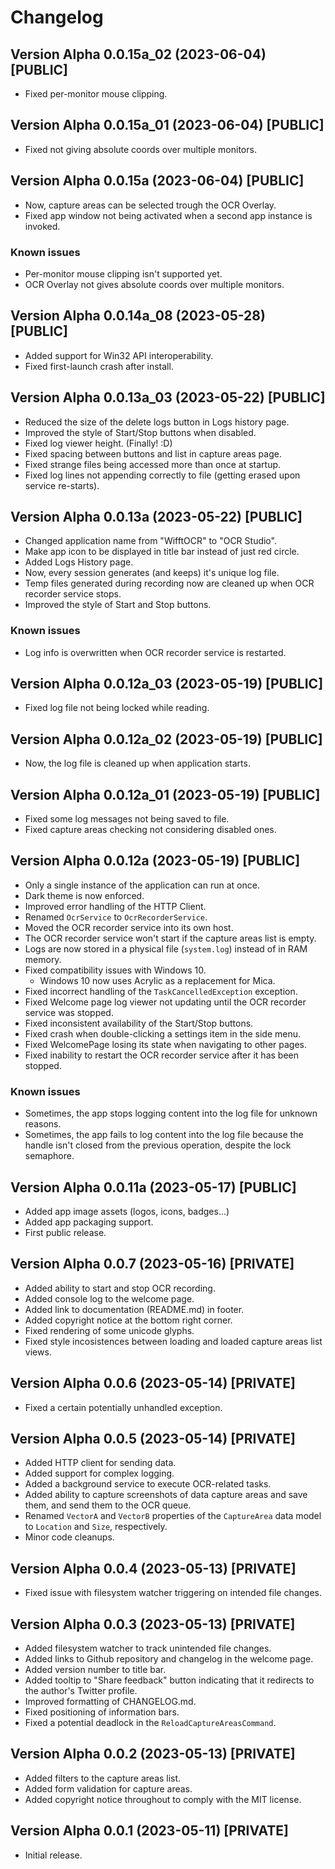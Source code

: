 ﻿# Changelog

## Version Alpha 0.0.15a_02 (2023-06-04) [PUBLIC]
* Fixed per-monitor mouse clipping.

## Version Alpha 0.0.15a_01 (2023-06-04) [PUBLIC]
* Fixed not giving absolute coords over multiple monitors.

## Version Alpha 0.0.15a (2023-06-04) [PUBLIC]
* Now, capture areas can be selected trough the OCR Overlay.
* Fixed app window not being activated when a second app instance is invoked.
### Known issues
* Per-monitor mouse clipping isn't supported yet.
* OCR Overlay not gives absolute coords over multiple monitors.

## Version Alpha 0.0.14a_08 (2023-05-28) [PUBLIC]
* Added support for Win32 API interoperability.
* Fixed first-launch crash after install.

## Version Alpha 0.0.13a_03 (2023-05-22) [PUBLIC]
* Reduced the size of the delete logs button in Logs history page.
* Improved the style of Start/Stop buttons when disabled.
* Fixed log viewer height. (Finally! :D)
* Fixed spacing between buttons and list in capture areas page.
* Fixed strange files being accessed more than once at startup.
* Fixed log lines not appending correctly to file (getting erased upon service re-starts).

## Version Alpha 0.0.13a (2023-05-22) [PUBLIC]
* Changed application name from "WifftOCR" to "OCR Studio".
* Make app icon to be displayed in title bar instead of just red circle.
* Added Logs History page.
* Now, every session generates (and keeps) it's unique log file.
* Temp files generated during recording now are cleaned up when OCR recorder service stops.
* Improved the style of Start and Stop buttons.
### Known issues
* Log info is overwritten when OCR recorder service is restarted.

## Version Alpha 0.0.12a_03 (2023-05-19) [PUBLIC]
* Fixed log file not being locked while reading.

## Version Alpha 0.0.12a_02 (2023-05-19) [PUBLIC]
* Now, the log file is cleaned up when application starts.

## Version Alpha 0.0.12a_01 (2023-05-19) [PUBLIC]
* Fixed some log messages not being saved to file.
* Fixed capture areas checking not considering disabled ones.

## Version Alpha 0.0.12a (2023-05-19) [PUBLIC]
* Only a single instance of the application can run at once.
* Dark theme is now enforced.
* Improved error handling of the HTTP Client.
* Renamed `OcrService` to `OcrRecorderService`.
* Moved the OCR recorder service into its own host.
* The OCR recorder service won't start if the capture areas list is empty.
* Logs are now stored in a physical file (`system.log`) instead of in RAM memory.
* Fixed compatibility issues with Windows 10.
	* Windows 10 now uses Acrylic as a replacement for Mica.
* Fixed incorrect handling of the `TaskCancelledException` exception.
* Fixed Welcome page log viewer not updating until the OCR recorder service was stopped.
* Fixed inconsistent availability of the Start/Stop buttons.
* Fixed crash when double-clicking a settings item in the side menu.
* Fixed WelcomePage losing its state when navigating to other pages.
* Fixed inability to restart the OCR recorder service after it has been stopped.
### Known issues
* Sometimes, the app stops logging content into the log file for unknown reasons.
* Sometimes, the app fails to log content into the log file because the handle isn't closed from the previous operation, despite the lock semaphore.

## Version Alpha 0.0.11a (2023-05-17) [PUBLIC]
* Added app image assets (logos, icons, badges...)
* Added app packaging support.
* First public release.

## Version Alpha 0.0.7 (2023-05-16) [PRIVATE]
* Added ability to start and stop OCR recording.
* Added console log to the welcome page.
* Added link to documentation (README.md) in footer.
* Added copyright notice at the bottom right corner.
* Fixed rendering of some unicode glyphs.
* Fixed style incosistences between loading and loaded capture areas list views.

## Version Alpha 0.0.6 (2023-05-14) [PRIVATE]
* Fixed a certain potentially unhandled exception.

## Version Alpha 0.0.5 (2023-05-14) [PRIVATE]
* Added HTTP client for sending data.
* Added support for complex logging.
* Added a background service to execute OCR-related tasks.
* Added ability to capture screenshots of data capture areas and save them, and send them to the OCR queue.
* Renamed `VectorA` and `VectorB` properties of the `CaptureArea` data model to `Location` and `Size`, respectively.
* Minor code cleanups.

## Version Alpha 0.0.4 (2023-05-13) [PRIVATE]
* Fixed issue with filesystem watcher triggering on intended file changes.

## Version Alpha 0.0.3 (2023-05-13) [PRIVATE]
* Added filesystem watcher to track unintended file changes.
* Added links to Github repository and changelog in the welcome page.
* Added version number to title bar.
* Added tooltip to "Share feedback" button indicating that it redirects to the author's Twitter profile.
* Improved formatting of CHANGELOG.md.
* Fixed positioning of information bars.
* Fixed a potential deadlock in the `ReloadCaptureAreasCommand`.

## Version Alpha 0.0.2 (2023-05-13) [PRIVATE]
* Added filters to the capture areas list.
* Added form validation for capture areas.
* Added copyright notice throughout to comply with the MIT license.

## Version Alpha 0.0.1 (2023-05-11) [PRIVATE]
* Initial release.
